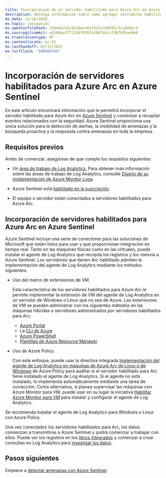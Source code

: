 ```yaml
---
title: Incorporación de un servidor habilitado para Azure Arc en Azure Sentinel
description: Obtenga información sobre cómo agregar servidores habilitados para Azure Arc en Azure Sentinel y supervisar de forma proactiva su estado de seguridad.
ms.date: 11/16/2020
ms.topic: conceptual
ms.openlocfilehash: 2364ba72ac5b10ec4e1f433cc6d591c3ca389ecd
ms.sourcegitcommit: e559daa1f7115d703bfa1b87da1cf267bf6ae9e8
ms.translationtype: HT
ms.contentlocale: es-ES
ms.lasthandoff: 02/17/2021
ms.locfileid: "100584744"
---
```

# <a name="onboard-azure-arc-enabled-servers-to-azure-sentinel"></a>Incorporación de servidores habilitados para Azure Arc en Azure Sentinel

En este artículo encontrará información que le permitirá incorporar el servidor habilitado para Azure Arc en [Azure Sentinel](../../sentinel/overview.md) y comenzar a recopilar eventos relacionados con la seguridad. Azure Sentinel proporciona una única solución para la detección de alertas, la visibilidad de amenazas y la búsqueda proactiva y la respuesta contra amenazas en toda la empresa.

## <a name="prerequisites"></a>Requisitos previos

Antes de comenzar, asegúrese de que cumple los requisitos siguientes:

- Un [área de trabajo de Log Analytics.](../../azure-monitor/logs/data-platform-logs.md) Para obtener más información sobre las áreas de trabajo de Log Analytics, consulte [Diseño de su implementación de Azure Monitor Logs](../../azure-monitor/logs/design-logs-deployment.md).

- Azure Sentinel está [habilitado en la suscripción](../../sentinel/quickstart-onboard.md).

- El equipo o servidor están conectados a servidores habilitados para Azure Arc.

## <a name="onboard-azure-arc-enabled-servers-to-azure-sentinel"></a>Incorporación de servidores habilitados para Azure Arc en Azure Sentinel

Azure Sentinel incluye una serie de conectores para las soluciones de Microsoft que están listos para usar y que proporcionan integración en tiempo real. Tanto en las máquinas físicas como en las virtuales, puede instalar el agente de Log Analytics que recopila los registros y los reenvía a Azure Sentinel. Los servidores que tienen Arc habilitado admiten la implementación del agente de Log Analytics mediante los métodos siguientes:

- Uso del marco de extensiones de VM.

    Esta característica de los servidores habilitados para Azure Arc le permite implementar la extensión de VM del agente de Log Analytics en un servidor de Windows o Linux que no sea de Azure. Las extensiones de VM se pueden administrar con los siguientes métodos en las máquinas híbridas o servidores administrados por servidores habilitados para Arc:

    - [Azure Portal](manage-vm-extensions-portal.md)
    - La [CLI de Azure](manage-vm-extensions-cli.md)
    - [Azure PowerShell](manage-vm-extensions-powershell.md)
    - [Plantillas de Azure Resource Manager](manage-vm-extensions-template.md)

- Uso de Azure Policy.

    Con este enfoque, puede usar la directiva integrada [Implementación del agente de Log Analytics en máquinas de Azure Arc de Linux o de Windows](../../governance/policy/samples/built-in-policies.md#monitoring) de Azure Policy para auditar si el servidor habilitado para Arc tiene instalado el agente de Log Analytics. Si el agente no está instalado, lo implementa automáticamente mediante una tarea de corrección. Como alternativa, si planea supervisar las máquinas con Azure Monitor para VM, puede usar en su lugar la iniciativa [Habilitar Azure Monitor para VM](../../governance/policy/samples/built-in-initiatives.md#monitoring) para instalar y configurar el agente de Log Analytics.

Se recomienda instalar el agente de Log Analytics para Windows o Linux con Azure Policy.

Una vez conectados los servidores habilitados para Arc, los datos comienzan a transmitirse a Azure Sentinel y podrá comenzar a trabajar con ellos. Puede ver los registros en los [libros integrados](../../sentinel/quickstart-get-visibility.md) y comenzar a crear consultas en Log Analytics para [investigar los datos](../../sentinel/tutorial-investigate-cases.md).

## <a name="next-steps"></a>Pasos siguientes

Empiece a [detectar amenazas con Azure Sentinel](../../sentinel/tutorial-detect-threats-built-in.md).